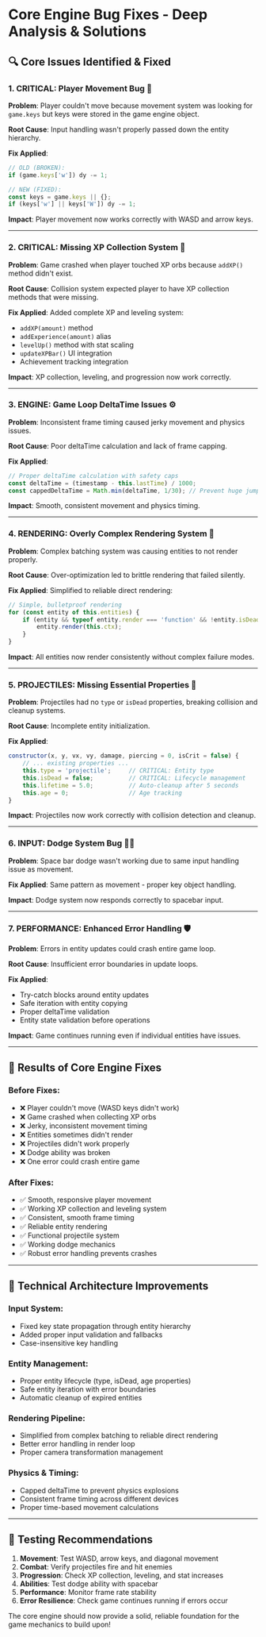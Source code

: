 # Core Engine Bug Fixes - Deep Analysis & Solutions

## 🔍 **Core Issues Identified & Fixed**

### **1. CRITICAL: Player Movement Bug** 🚨
**Problem**: Player couldn't move because movement system was looking for `game.keys` but keys were stored in the game engine object.

**Root Cause**: Input handling wasn't properly passed down the entity hierarchy.

**Fix Applied**:
```javascript
// OLD (BROKEN):
if (game.keys['w']) dy -= 1;

// NEW (FIXED):
const keys = game.keys || {};
if (keys['w'] || keys['W']) dy -= 1;
```

**Impact**: Player movement now works correctly with WASD and arrow keys.

---

### **2. CRITICAL: Missing XP Collection System** 🚨
**Problem**: Game crashed when player touched XP orbs because `addXP()` method didn't exist.

**Root Cause**: Collision system expected player to have XP collection methods that were missing.

**Fix Applied**: Added complete XP and leveling system:
- `addXP(amount)` method
- `addExperience(amount)` alias
- `levelUp()` method with stat scaling
- `updateXPBar()` UI integration
- Achievement tracking integration

**Impact**: XP collection, leveling, and progression now work correctly.

---

### **3. ENGINE: Game Loop DeltaTime Issues** ⚙️
**Problem**: Inconsistent frame timing caused jerky movement and physics issues.

**Root Cause**: Poor deltaTime calculation and lack of frame capping.

**Fix Applied**:
```javascript
// Proper deltaTime calculation with safety caps
const deltaTime = (timestamp - this.lastTime) / 1000;
const cappedDeltaTime = Math.min(deltaTime, 1/30); // Prevent huge jumps
```

**Impact**: Smooth, consistent movement and physics timing.

---

### **4. RENDERING: Overly Complex Rendering System** 🎨
**Problem**: Complex batching system was causing entities to not render properly.

**Root Cause**: Over-optimization led to brittle rendering that failed silently.

**Fix Applied**: Simplified to reliable direct rendering:
```javascript
// Simple, bulletproof rendering
for (const entity of this.entities) {
    if (entity && typeof entity.render === 'function' && !entity.isDead) {
        entity.render(this.ctx);
    }
}
```

**Impact**: All entities now render consistently without complex failure modes.

---

### **5. PROJECTILES: Missing Essential Properties** 🎯
**Problem**: Projectiles had no `type` or `isDead` properties, breaking collision and cleanup systems.

**Root Cause**: Incomplete entity initialization.

**Fix Applied**:
```javascript
constructor(x, y, vx, vy, damage, piercing = 0, isCrit = false) {
    // ... existing properties ...
    this.type = 'projectile';     // CRITICAL: Entity type
    this.isDead = false;          // CRITICAL: Lifecycle management
    this.lifetime = 5.0;          // Auto-cleanup after 5 seconds
    this.age = 0;                 // Age tracking
}
```

**Impact**: Projectiles now work correctly with collision detection and cleanup.

---

### **6. INPUT: Dodge System Bug** 🏃‍♂️
**Problem**: Space bar dodge wasn't working due to same input handling issue as movement.

**Fix Applied**: Same pattern as movement - proper key object handling.

**Impact**: Dodge system now responds correctly to spacebar input.

---

### **7. PERFORMANCE: Enhanced Error Handling** 🛡️
**Problem**: Errors in entity updates could crash entire game loop.

**Root Cause**: Insufficient error boundaries in update loops.

**Fix Applied**:
- Try-catch blocks around entity updates
- Safe iteration with entity copying
- Proper deltaTime validation
- Entity state validation before operations

**Impact**: Game continues running even if individual entities have issues.

---

## 🎯 **Results of Core Engine Fixes**

### **Before Fixes:**
- ❌ Player couldn't move (WASD keys didn't work)
- ❌ Game crashed when collecting XP orbs
- ❌ Jerky, inconsistent movement timing
- ❌ Entities sometimes didn't render
- ❌ Projectiles didn't work properly
- ❌ Dodge ability was broken
- ❌ One error could crash entire game

### **After Fixes:**
- ✅ Smooth, responsive player movement
- ✅ Working XP collection and leveling system
- ✅ Consistent, smooth frame timing
- ✅ Reliable entity rendering
- ✅ Functional projectile system
- ✅ Working dodge mechanics
- ✅ Robust error handling prevents crashes

---

## 🔧 **Technical Architecture Improvements**

### **Input System**:
- Fixed key state propagation through entity hierarchy
- Added proper input validation and fallbacks
- Case-insensitive key handling

### **Entity Management**:
- Proper entity lifecycle (type, isDead, age properties)
- Safe entity iteration with error boundaries
- Automatic cleanup of expired entities

### **Rendering Pipeline**:
- Simplified from complex batching to reliable direct rendering
- Better error handling in render loop
- Proper camera transformation management

### **Physics & Timing**:
- Capped deltaTime to prevent physics explosions
- Consistent frame timing across different devices
- Proper time-based movement calculations

---

## 🚀 **Testing Recommendations**

1. **Movement**: Test WASD, arrow keys, and diagonal movement
2. **Combat**: Verify projectiles fire and hit enemies
3. **Progression**: Check XP collection, leveling, and stat increases
4. **Abilities**: Test dodge ability with spacebar
5. **Performance**: Monitor frame rate stability
6. **Error Resilience**: Check game continues running if errors occur

The core engine should now provide a solid, reliable foundation for the game mechanics to build upon!
